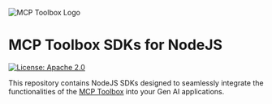 ![MCP Toolbox
Logo](https://raw.githubusercontent.com/googleapis/genai-toolbox/main/logo.png)
# MCP Toolbox SDKs for NodeJS

[![License: Apache
2.0](https://img.shields.io/badge/License-Apache%202.0-blue.svg)](https://opensource.org/licenses/Apache-2.0)

This repository contains NodeJS SDKs designed to seamlessly integrate the
functionalities of the [MCP
Toolbox](https://github.com/googleapis/genai-toolbox) into your Gen AI
applications.